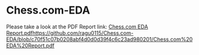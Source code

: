 # Chess.com-EDA
Please take a look at the PDF Report link:
[Chess.com EDA Report.pdf](https://github.com/ragu0115/Chess.com-EDA/blob/c70f51c07b0208abf4d0d0d39f4c6c23ad980201/Chess.com%20EDA%20Report.pdf)https://github.com/ragu0115/Chess.com-EDA/blob/c70f51c07b0208abf4d0d0d39f4c6c23ad980201/Chess.com%20EDA%20Report.pdf

